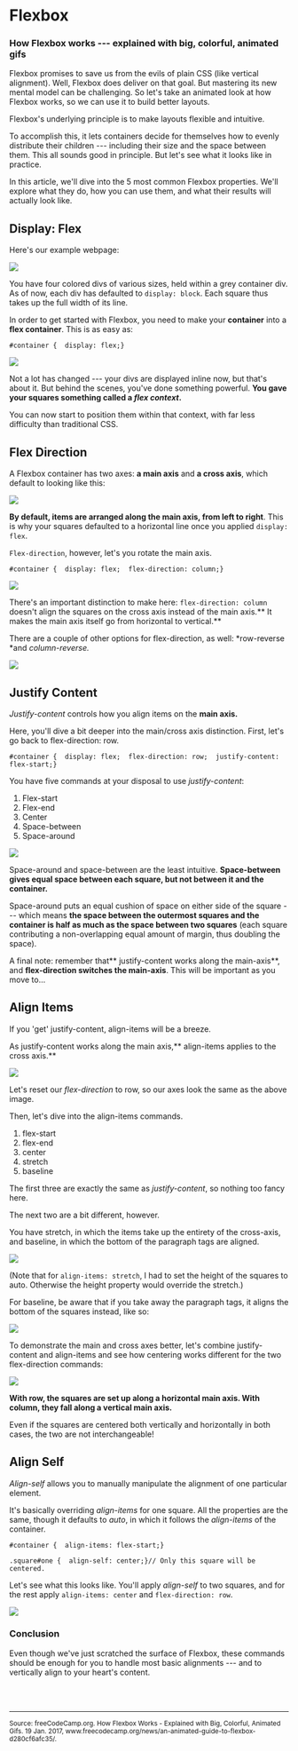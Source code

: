 # Flexbox

### How Flexbox works --- explained with big, colorful, animated gifs

Flexbox promises to save us from the evils of plain CSS (like vertical alignment). Well, Flexbox does deliver on that goal. But mastering its new mental model can be challenging. So let's take an animated look at how Flexbox works, so we can use it to build better layouts.

Flexbox's underlying principle is to make layouts flexible and intuitive.

To accomplish this, it lets containers decide for themselves how to evenly distribute their children --- including their size and the space between them. This all sounds good in principle. But let's see what it looks like in practice.

In this article, we'll dive into the 5 most common Flexbox properties. We'll explore what they do, how you can use them, and what their results will actually look like.

## Display: Flex

Here's our example webpage:

![](https://cdn-media-1.freecodecamp.org/images/ChnkgUaWEN6dmtS4EQCG60uqIjZVphsErq91)

You have four colored divs of various sizes, held within a grey container div. As of now, each div has defaulted to `display: block`. Each square thus takes up the full width of its line.

In order to get started with Flexbox, you need to make your **container** into a **flex container**. This is as easy as:

```
#container {  display: flex;}
```

![](https://cdn-media-1.freecodecamp.org/images/6WwoIEc45lUHUcFQCmD8GmziiISm2lO64Y1-)

Not a lot has changed --- your divs are displayed inline now, but that's about it. But behind the scenes, you've done something powerful. **You gave your squares something called a *flex context*.**

You can now start to position them within that context, with far less difficulty than traditional CSS.

## Flex Direction

A Flexbox container has two axes: **a main axis** and **a cross axis**, which default to looking like this:

![](https://cdn-media-1.freecodecamp.org/images/HHwxqz2N4bNksz9YwcMBAtD0z9TTCxeNXNBS)

**By default, items are arranged along the main axis, from left to right**. This is why your squares defaulted to a horizontal line once you applied `display: flex`.

`Flex-direction`, however, let's you rotate the main axis.

```
#container {  display: flex;  flex-direction: column;}
```

![](https://cdn-media-1.freecodecamp.org/images/wEg7wdKEfv9-bqaiB-t9hzOapBPiqZVYNFIh)

There's an important distinction to make here: `flex-direction: column` doesn't align the squares on the cross axis instead of the main axis.** It makes the main axis itself go from horizontal to vertical.**

There are a couple of other options for flex-direction, as well: *row-reverse *and *column-reverse.*

![](https://cdn-media-1.freecodecamp.org/images/zYdQGSmhtMyqcAbEUDoEehohC8E-gtgvQx6b)

## Justify Content

*Justify-content* controls how you align items on the **main axis.**

Here, you'll dive a bit deeper into the main/cross axis distinction. First, let's go back to flex-direction: row.

```
#container {  display: flex;  flex-direction: row;  justify-content: flex-start;}
```

You have five commands at your disposal to use *justify-content*:

1.  Flex-start
2.  Flex-end
3.  Center
4.  Space-between
5.  Space-around

![](https://cdn-media-1.freecodecamp.org/images/OBGVr-DdHiQ2y9VOWuhXqXeGnFnyDSBTx7hv)

Space-around and space-between are the least intuitive. **Space-between gives equal space between each square, but not between it and the container.**

Space-around puts an equal cushion of space on either side of the square --- which means **the space between the outermost squares and the container is half as much as the space between two squares** (each square contributing a non-overlapping equal amount of margin, thus doubling the space).

A final note: remember that** justify-content works along the main-axis**, and **flex-direction switches the main-axis**. This will be important as you move to...

## Align Items

If you 'get' justify-content, align-items will be a breeze.

As justify-content works along the main axis,** align-items applies to the cross axis.**

![](https://cdn-media-1.freecodecamp.org/images/RfGcYLbTwhd9dmqLV9-F3ocjBE8Dp4ejvYXv)

Let's reset our *flex-direction* to row, so our axes look the same as the above image.

Then, let's dive into the align-items commands.

1.  flex-start
2.  flex-end
3.  center
4.  stretch
5.  baseline

The first three are exactly the same as *justify-content*, so nothing too fancy here.

The next two are a bit different, however.

You have stretch, in which the items take up the entirety of the cross-axis, and baseline, in which the bottom of the paragraph tags are aligned.

![](https://cdn-media-1.freecodecamp.org/images/UgsULw0Kk49l-l1wSzeurYNJKCmcA-01oE8a)

(Note that for `align-items: stretch`, I had to set the height of the squares to auto. Otherwise the height property would override the stretch.)

For baseline, be aware that if you take away the paragraph tags, it aligns the bottom of the squares instead, like so:

![](https://cdn-media-1.freecodecamp.org/images/dIxrfoUa2r7vM62TGAlKN2KGOnIMmeNM-Gwr)

To demonstrate the main and cross axes better, let's combine justify-content and align-items and see how centering works different for the two flex-direction commands:

![](https://cdn-media-1.freecodecamp.org/images/u9tCV-zRt3qpgSyNQt53e-eRz0-HIrsqqOk-)

**With row, the squares are set up along a horizontal main axis. With column, they fall along a vertical main axis.**

Even if the squares are centered both vertically and horizontally in both cases, the two are not interchangeable!

## Align Self

*Align-self* allows you to manually manipulate the alignment of one particular element.

It's basically overriding *align-items* for one square. All the properties are the same, though it defaults to *auto*, in which it follows the *align-items* of the container.

```
#container {  align-items: flex-start;}
```

```
.square#one {  align-self: center;}// Only this square will be centered.
```

Let's see what this looks like. You'll apply *align-self* to two squares, and for the rest apply `align-items: center` and `flex-direction: row`.

![](https://cdn-media-1.freecodecamp.org/images/HbnMZT330ylw5idocqrjOfp9DrlZt9JrJm9o)

### Conclusion

Even though we've just scratched the surface of Flexbox, these commands should be enough for you to handle most basic alignments --- and to vertically align to your heart's content.

<br>
<br>
<hr>
<small> Source: freeCodeCamp.org. How Flexbox Works - Explained with Big, Colorful, Animated Gifs. 19 Jan. 2017, www.freecodecamp.org/news/an-animated-guide-to-flexbox-d280cf6afc35/. </small>
<br>